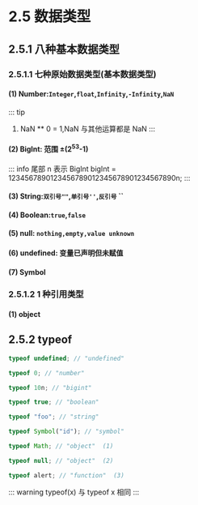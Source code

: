 # 2.5 数据类型

## 2.5.1 八种基本数据类型

### 2.5.1.1 七种原始数据类型(基本数据类型)

#### (1) Number:`Integer`,`float`,`Infinity`,`-Infinity`,`NaN`

::: tip

1. NaN \*\* 0 = 1,NaN 与其他运算都是 NaN
   :::

#### (2) BigInt: 范围 ±(2<sup>53</sup>-1)

::: info
尾部 n 表示 BigInt
bigInt = 1234567890123456789012345678901234567890n;
:::

#### (3) String:`双引号""`,`单引号''`,`反引号` ``

#### (4) Boolean:`true`,`false`

#### (5) null: `nothing,empty,value unknown`

#### (6) undefined: 变量已声明但未赋值

#### (7) Symbol

### 2.5.1.2 1 种引用类型

#### (1) object

## 2.5.2 typeof

```js
typeof undefined; // "undefined"

typeof 0; // "number"

typeof 10n; // "bigint"

typeof true; // "boolean"

typeof "foo"; // "string"

typeof Symbol("id"); // "symbol"

typeof Math; // "object"  (1)

typeof null; // "object"  (2)

typeof alert; // "function"  (3)
```

::: warning
typeof(x) 与 typeof x 相同
:::
